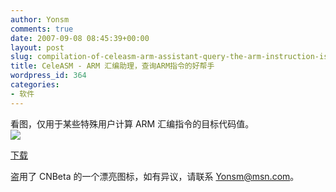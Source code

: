 ```yaml
---
author: Yonsm
comments: true
date: 2007-09-08 08:45:39+00:00
layout: post
slug: compilation-of-celeasm-arm-assistant-query-the-arm-instruction-is-a-good-helper
title: CeleASM - ARM 汇编助理，查询ARM指令的好帮手
wordpress_id: 364
categories:
- 软件
---
```


看图，仅用于某些特殊用户计算 ARM 汇编指令的目标代码值。  
[![](attachment/CeleASM.png)](attachment/CeleASM.png)  
<!-- more -->  
[下载](/asserts/CeleASM.rar)  
  
盗用了 CNBeta 的一个漂亮图标，如有异议，请联系 Yonsm@msn.com。
